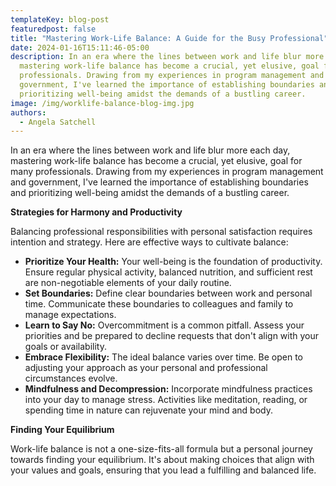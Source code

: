 ```yaml
---
templateKey: blog-post
featuredpost: false
title: "Mastering Work-Life Balance: A Guide for the Busy Professional"
date: 2024-01-16T15:11:46-05:00
description: In an era where the lines between work and life blur more each day,
  mastering work-life balance has become a crucial, yet elusive, goal for many
  professionals. Drawing from my experiences in program management and
  government, I've learned the importance of establishing boundaries and
  prioritizing well-being amidst the demands of a bustling career.
image: /img/worklife-balance-blog-img.jpg
authors:
  - Angela Satchell
---
```

In an era where the lines between work and life blur more each day, mastering work-life balance has become a crucial, yet elusive, goal for many professionals. Drawing from my experiences in program management and government, I've learned the importance of establishing boundaries and prioritizing well-being amidst the demands of a bustling career.

**Strategies for Harmony and Productivity**

Balancing professional responsibilities with personal satisfaction requires intention and strategy. Here are effective ways to cultivate balance:

* **Prioritize Your Health:** Your well-being is the foundation of productivity. Ensure regular physical activity, balanced nutrition, and sufficient rest are non-negotiable elements of your daily routine.
* **Set Boundaries:** Define clear boundaries between work and personal time. Communicate these boundaries to colleagues and family to manage expectations.
* **Learn to Say No:** Overcommitment is a common pitfall. Assess your priorities and be prepared to decline requests that don't align with your goals or availability.
* **Embrace Flexibility:** The ideal balance varies over time. Be open to adjusting your approach as your personal and professional circumstances evolve.
* **Mindfulness and Decompression:** Incorporate mindfulness practices into your day to manage stress. Activities like meditation, reading, or spending time in nature can rejuvenate your mind and body.

**Finding Your Equilibrium**

Work-life balance is not a one-size-fits-all formula but a personal journey towards finding your equilibrium. It's about making choices that align with your values and goals, ensuring that you lead a fulfilling and balanced life.